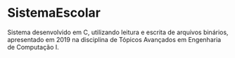 # SistemaEscolar
Sistema desenvolvido em C, utilizando leitura e escrita de arquivos binários, apresentado em 2019 na disciplina de Tópicos Avançados em Engenharia de Computação I.
